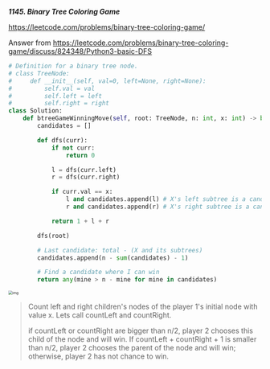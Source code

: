 

***1145. Binary Tree Coloring Game***

https://leetcode.com/problems/binary-tree-coloring-game/

Answer from https://leetcode.com/problems/binary-tree-coloring-game/discuss/824348/Python3-basic-DFS

```python
# Definition for a binary tree node.
# class TreeNode:
#     def __init__(self, val=0, left=None, right=None):
#         self.val = val
#         self.left = left
#         self.right = right
class Solution:
    def btreeGameWinningMove(self, root: TreeNode, n: int, x: int) -> bool:
        candidates = []

        def dfs(curr):
            if not curr:
                return 0

            l = dfs(curr.left)
            r = dfs(curr.right)

            if curr.val == x:
                l and candidates.append(l) # X's left subtree is a candidate
                r and candidates.append(r) # X's right subtree is a candidate

            return 1 + l + r

        dfs(root)

        # Last candidate: total - (X and its subtrees)
        candidates.append(n - sum(candidates) - 1)

        # Find a candidate where I can win
        return any(mine > n - mine for mine in candidates)
```



<img src="https://assets.leetcode.com/uploads/2019/08/01/1480-binary-tree-coloring-game.png" alt="img" style="zoom:50%;" />

> Count left and right children's nodes of the player 1's initial node with value x. Lets call countLeft and countRight.
>
> 
>
> if countLeft or countRight are bigger than n/2, player 2 chooses this child of the node and will win.
> If countLeft + countRight + 1 is smaller than n/2, player 2 chooses the parent of the node and will win;
> otherwise, player 2 has not chance to win.